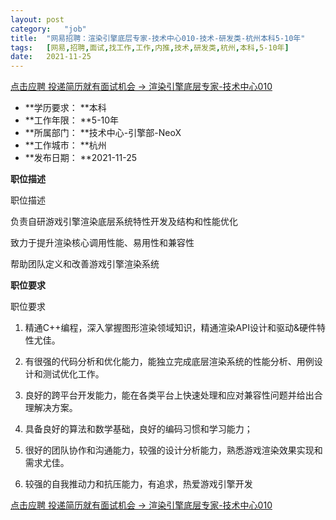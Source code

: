 ```yaml
---
layout:	post
category:	"job"
title:	"网易招聘：渲染引擎底层专家-技术中心010-技术-研发类-杭州本科5-10年"
tags:	[网易,招聘,面试,找工作,工作,内推,技术,研发类,杭州,本科,5-10年]
date:	2021-11-25
---
```


[点击应聘 投递简历就有面试机会 ->  渲染引擎底层专家-技术中心010](http://mobile.bole.netease.com/bole/boleDetail?id=36546&employeeId=346f03c3cda5f04c&key=all)



- **学历要求： **本科
- **工作年限： **5-10年
- **所属部门： **技术中心-引擎部-NeoX
- **工作城市： **杭州
- **发布日期： **2021-11-25



**职位描述**

职位描述

负责自研游戏引擎渲染底层系统特性开发及结构和性能优化

致力于提升渲染核心调用性能、易用性和兼容性

帮助团队定义和改善游戏引擎渲染系统



**职位要求**

职位要求

1. 精通C++编程，深入掌握图形渲染领域知识，精通渲染API设计和驱动&amp;硬件特性尤佳。

2. 有很强的代码分析和优化能力，能独立完成底层渲染系统的性能分析、用例设计和测试优化工作。

3. 良好的跨平台开发能力，能在各类平台上快速处理和应对兼容性问题并给出合理解决方案。

4. 具备良好的算法和数学基础，良好的编码习惯和学习能力；

5. 很好的团队协作和沟通能力，较强的设计分析能力，熟悉游戏渲染效果实现和需求尤佳。

6. 较强的自我推动力和抗压能力，有追求，热爱游戏引擎开发



[点击应聘 投递简历就有面试机会 ->  渲染引擎底层专家-技术中心010](http://mobile.bole.netease.com/bole/boleDetail?id=36546&employeeId=346f03c3cda5f04c&key=all)